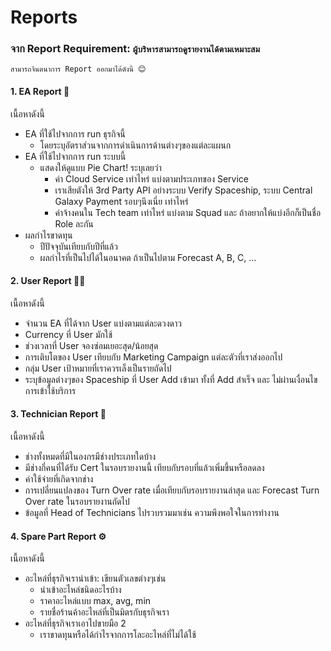 # Reports

### จาก Report Requirement: `ผู้บริหารสามารถดูรายงานได้ตามเหมาะสม`

    สามารถจินตนาการ Report ออกมาได้ดังนี้ 😊

#### 1. EA Report 💸
เนื้อหาดังนี้
- EA ที่ใช้ไปจากการ run ธุรกิจนี้
    - โดยระบุอัตราส่วนจากการดำเนินการด้านต่างๆของแต่ละแผนก 
- EA ที่ใช้ไปจากการ run ระบบนี้
    - แสดงให้ดูแบบ Pie Chart! ระบุเลยว่า 
        - ค่า Cloud Service เท่าไหร่ แบ่งตามประเภทของ Service
        - เราเสียตังให้ 3rd Party API อย่างระบบ Verify Spaceship, ระบบ Central Galaxy Payment รอบๆนึงเนี่ย เท่าไหร่
        - ค่าจ้างคนใน Tech team เท่าไหร่ แบ่งตาม Squad และ ถ้าอยากให้แบ่งอีกก็เป็นชื่อ Role ละกัน
- ผลกำไรขาดทุน 
    - ปีปัจจุบันเทียบกับปีที่แล้ว
    - ผลกำไรที่เป็นไปได้ในอนาคต ถ้าเป็นไปตาม Forecast A, B, C, ...

#### 2. User Report 🤷‍♂️
เนื้อหาดังนี้
- จำนวน EA ที่ได้จาก User แบ่งตามแต่ละดวงดาว
- Currency ที่ User มักใช้
- ช่วงเวลาที่ User จองซ่อมเยอะสุด/น้อยสุด
- การเติบโตของ User เทียบกับ Marketing Campaign แต่ละตัวที่เราส่งออกไป
- กลุ่ม User เป้าหมายที่เราควรเล็งเป็นรายถัดไป
- ระบุข้อมูลต่างๆของ Spaceship ที่ User Add เข้ามา ทั้งที่ Add สำเร็จ และ ไม่ผ่านเงื่อนไขการเข้าใช้บริการ

#### 3. Technician Report 🔧
เนื้อหาดังนี้
- ช่างทั้งหมดที่มีในองกรมีช่างประเภทใดบ้าง
- มีช่างกี่คนที่ได้รับ Cert ในรอบรายงานนี้ เทียบกับรอบที่แล้วเพิ่มขึ้นหรือลดลง
- ค่าใช้จ่ายที่เกิดจากช่าง
- การเปลี่ยนแปลงของ Turn Over rate เมื่อเทียบกับรอบรายงานล่าสุด และ Forecast Turn Over rate ในรอบรายงานถัดไป
- ข้อมูลที่ Head of Technicians ไปรวบรวมมาเช่น ความพึงพอใจในการทำงาน

#### 4. Spare Part Report ⚙️
เนื้อหาดังนี้
- อะไหล่ที่ธุรกิจเรานำเข้า: เขียนตัวเลขต่างๆเช่น
    - นำเข้าอะไหล่ชนิดอะไรบ้าง 
    - ราคาอะไหล่แบบ max, avg, min
    - รายชื่อร้านค้าอะไหล่ที่เป็นมิตรกับธุรกิจเรา
- อะไหล่ที่ธุรกิจเราเอาไปขายมือ 2
    - เราขาดทุนหรือได้กำไรจากการโละอะไหล่ที่ไม่ได้ใช้
